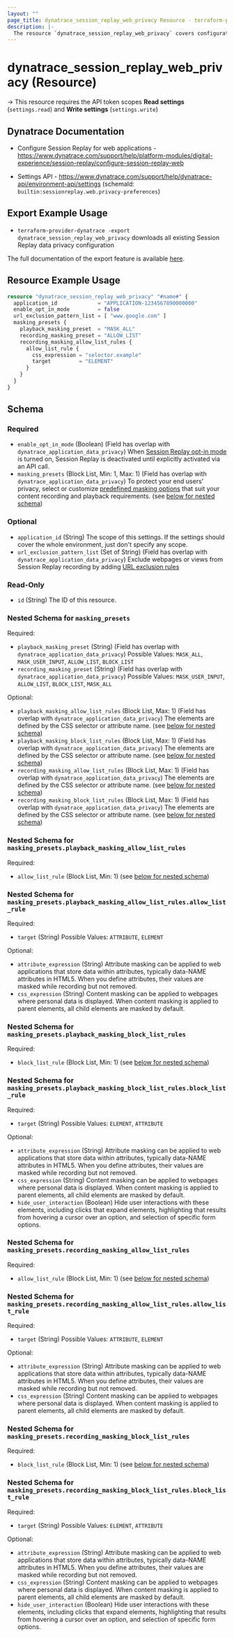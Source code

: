 ```yaml
---
layout: ""
page_title: dynatrace_session_replay_web_privacy Resource - terraform-provider-dynatrace"
description: |-
  The resource `dynatrace_session_replay_web_privacy` covers configuration for Session Replay data privacy
---
```


# dynatrace_session_replay_web_privacy (Resource)

-> This resource requires the API token scopes **Read settings** (`settings.read`) and **Write settings** (`settings.write`)

## Dynatrace Documentation

- Configure Session Replay for web applications - https://www.dynatrace.com/support/help/platform-modules/digital-experience/session-replay/configure-session-replay-web

- Settings API - https://www.dynatrace.com/support/help/dynatrace-api/environment-api/settings (schemaId: `builtin:sessionreplay.web.privacy-preferences`)

## Export Example Usage

- `terraform-provider-dynatrace -export dynatrace_session_replay_web_privacy` downloads all existing Session Replay data privacy configuration

The full documentation of the export feature is available [here](https://registry.terraform.io/providers/dynatrace-oss/dynatrace/latest/docs/guides/export-v2).

## Resource Example Usage

```terraform
resource "dynatrace_session_replay_web_privacy" "#name#" {
  application_id             = "APPLICATION-1234567890000000"
  enable_opt_in_mode         = false
  url_exclusion_pattern_list = [ "www.google.com" ]
  masking_presets {
    playback_masking_preset  = "MASK_ALL"
    recording_masking_preset = "ALLOW_LIST"
    recording_masking_allow_list_rules {
      allow_list_rule {
        css_expression = "selector.example"
        target         = "ELEMENT"
      }
    }
  }
}
```

<!-- schema generated by tfplugindocs -->
## Schema

### Required

- `enable_opt_in_mode` (Boolean) (Field has overlap with `dynatrace_application_data_privacy`) When [Session Replay opt-in mode](https://dt-url.net/sr-opt-in-mode) is turned on, Session Replay is deactivated until explicitly activated via an API call.
- `masking_presets` (Block List, Min: 1, Max: 1) (Field has overlap with `dynatrace_application_data_privacy`) To protect your end users' privacy, select or customize [predefined masking options](https://dt-url.net/sr-masking-preset-options) that suit your content recording and playback requirements. (see [below for nested schema](#nestedblock--masking_presets))

### Optional

- `application_id` (String) The scope of this settings. If the settings should cover the whole environment, just don't specify any scope.
- `url_exclusion_pattern_list` (Set of String) (Field has overlap with `dynatrace_application_data_privacy`) Exclude webpages or views from Session Replay recording by adding [URL exclusion rules](https://dt-url.net/sr-url-exclusion)

### Read-Only

- `id` (String) The ID of this resource.

<a id="nestedblock--masking_presets"></a>
### Nested Schema for `masking_presets`

Required:

- `playback_masking_preset` (String) (Field has overlap with `dynatrace_application_data_privacy`) Possible Values: `MASK_ALL`, `MASK_USER_INPUT`, `ALLOW_LIST`, `BLOCK_LIST`
- `recording_masking_preset` (String) (Field has overlap with `dynatrace_application_data_privacy`) Possible Values: `MASK_USER_INPUT`, `ALLOW_LIST`, `BLOCK_LIST`, `MASK_ALL`

Optional:

- `playback_masking_allow_list_rules` (Block List, Max: 1) (Field has overlap with `dynatrace_application_data_privacy`) The elements are defined by the CSS selector or attribute name. (see [below for nested schema](#nestedblock--masking_presets--playback_masking_allow_list_rules))
- `playback_masking_block_list_rules` (Block List, Max: 1) (Field has overlap with `dynatrace_application_data_privacy`) The elements are defined by the CSS selector or attribute name. (see [below for nested schema](#nestedblock--masking_presets--playback_masking_block_list_rules))
- `recording_masking_allow_list_rules` (Block List, Max: 1) (Field has overlap with `dynatrace_application_data_privacy`) The elements are defined by the CSS selector or attribute name. (see [below for nested schema](#nestedblock--masking_presets--recording_masking_allow_list_rules))
- `recording_masking_block_list_rules` (Block List, Max: 1) (Field has overlap with `dynatrace_application_data_privacy`) The elements are defined by the CSS selector or attribute name. (see [below for nested schema](#nestedblock--masking_presets--recording_masking_block_list_rules))

<a id="nestedblock--masking_presets--playback_masking_allow_list_rules"></a>
### Nested Schema for `masking_presets.playback_masking_allow_list_rules`

Required:

- `allow_list_rule` (Block List, Min: 1) (see [below for nested schema](#nestedblock--masking_presets--playback_masking_allow_list_rules--allow_list_rule))

<a id="nestedblock--masking_presets--playback_masking_allow_list_rules--allow_list_rule"></a>
### Nested Schema for `masking_presets.playback_masking_allow_list_rules.allow_list_rule`

Required:

- `target` (String) Possible Values: `ATTRIBUTE`, `ELEMENT`

Optional:

- `attribute_expression` (String) Attribute masking can be applied to web applications that store data within attributes, typically data-NAME attributes in HTML5. When you define attributes, their values are masked while recording but not removed.
- `css_expression` (String) Content masking can be applied to webpages where personal data is displayed. When content masking is applied to parent elements, all child elements are masked by default.



<a id="nestedblock--masking_presets--playback_masking_block_list_rules"></a>
### Nested Schema for `masking_presets.playback_masking_block_list_rules`

Required:

- `block_list_rule` (Block List, Min: 1) (see [below for nested schema](#nestedblock--masking_presets--playback_masking_block_list_rules--block_list_rule))

<a id="nestedblock--masking_presets--playback_masking_block_list_rules--block_list_rule"></a>
### Nested Schema for `masking_presets.playback_masking_block_list_rules.block_list_rule`

Required:

- `target` (String) Possible Values: `ELEMENT`, `ATTRIBUTE`

Optional:

- `attribute_expression` (String) Attribute masking can be applied to web applications that store data within attributes, typically data-NAME attributes in HTML5. When you define attributes, their values are masked while recording but not removed.
- `css_expression` (String) Content masking can be applied to webpages where personal data is displayed. When content masking is applied to parent elements, all child elements are masked by default.
- `hide_user_interaction` (Boolean) Hide user interactions with these elements, including clicks that expand elements, highlighting that results from hovering a cursor over an option, and selection of specific form options.



<a id="nestedblock--masking_presets--recording_masking_allow_list_rules"></a>
### Nested Schema for `masking_presets.recording_masking_allow_list_rules`

Required:

- `allow_list_rule` (Block List, Min: 1) (see [below for nested schema](#nestedblock--masking_presets--recording_masking_allow_list_rules--allow_list_rule))

<a id="nestedblock--masking_presets--recording_masking_allow_list_rules--allow_list_rule"></a>
### Nested Schema for `masking_presets.recording_masking_allow_list_rules.allow_list_rule`

Required:

- `target` (String) Possible Values: `ATTRIBUTE`, `ELEMENT`

Optional:

- `attribute_expression` (String) Attribute masking can be applied to web applications that store data within attributes, typically data-NAME attributes in HTML5. When you define attributes, their values are masked while recording but not removed.
- `css_expression` (String) Content masking can be applied to webpages where personal data is displayed. When content masking is applied to parent elements, all child elements are masked by default.



<a id="nestedblock--masking_presets--recording_masking_block_list_rules"></a>
### Nested Schema for `masking_presets.recording_masking_block_list_rules`

Required:

- `block_list_rule` (Block List, Min: 1) (see [below for nested schema](#nestedblock--masking_presets--recording_masking_block_list_rules--block_list_rule))

<a id="nestedblock--masking_presets--recording_masking_block_list_rules--block_list_rule"></a>
### Nested Schema for `masking_presets.recording_masking_block_list_rules.block_list_rule`

Required:

- `target` (String) Possible Values: `ELEMENT`, `ATTRIBUTE`

Optional:

- `attribute_expression` (String) Attribute masking can be applied to web applications that store data within attributes, typically data-NAME attributes in HTML5. When you define attributes, their values are masked while recording but not removed.
- `css_expression` (String) Content masking can be applied to webpages where personal data is displayed. When content masking is applied to parent elements, all child elements are masked by default.
- `hide_user_interaction` (Boolean) Hide user interactions with these elements, including clicks that expand elements, highlighting that results from hovering a cursor over an option, and selection of specific form options.
 